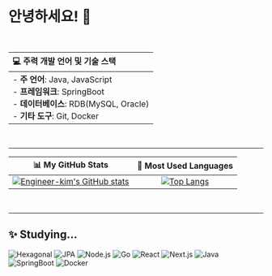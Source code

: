 # 안녕하세요! 👋

<br>

| 💻 주력 개발 언어 및 기술 스택 |
| :--- |
| - **주 언어**: Java, JavaScript<br>- **프레임워크**: SpringBoot<br>- **데이터베이스**: RDB(MySQL, Oracle)<br>- **기타 도구**: Git, Docker |

<br>

---

<div align="center">
  
| 📊 My GitHub Stats | 🎨 Most Used Languages |
| :---: | :---: |
| [![Engineer-kim's GitHub stats](https://github-readme-stats.vercel.app/api?username=Engineer-kim&show_icons=true&theme=default&count_private=true)](https://github.com/anuraghazra/github-readme-stats) | [![Top Langs](https://github-readme-stats.vercel.app/api/top-langs/?username=Engineer-kim&layout=compact&exclude_repo=Profile_MD)](https://github.com/anuraghazra/github-readme-stats) |
  
</div>

<br>

---

## ✨ Studying... 
![Hexagonal](https://img.shields.io/badge/Hexagonal-E02C2C?style=flat-square)
![JPA](https://img.shields.io/badge/JPA-47B24C?style=flat-square)
![Node.js](https://img.shields.io/badge/Node.js-339933?style=flat-square&logo=node.js&logoColor=white)
![Go](https://img.shields.io/badge/Go-00ADD8?style=flat-square&logo=go&logoColor=white)
![React](https://img.shields.io/badge/React-61DAFB?style=flat-square&logo=react&logoColor=black)
![Next.js](https://img.shields.io/badge/Next.js-000000?style=flat-square&logo=next.js&logoColor=white)
![Java](https://img.shields.io/badge/Java-007396?style=flat-square&logo=java&logoColor=white)
![SpringBoot](https://img.shields.io/badge/SpringBoot-6DB33F?style=flat-square&logo=springboot&logoColor=white)
![Docker](https://img.shields.io/badge/Docker-2496ED?style=flat-square&logo=docker&logoColor=white)
